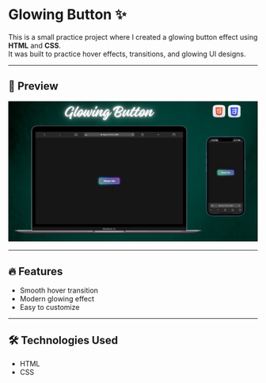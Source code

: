 # Glowing Button ✨

This is a small practice project where I created a glowing button effect using **HTML** and **CSS**.  
It was built to practice hover effects, transitions, and glowing UI designs.

---

## 🎨 Preview

[![Website Preview](button.png)](https://nufail-01.github.io/glowing-button/)

---

## 🔥 Features
- Smooth hover transition  
- Modern glowing effect  
- Easy to customize  

---

## 🛠️ Technologies Used
- HTML  
- CSS
